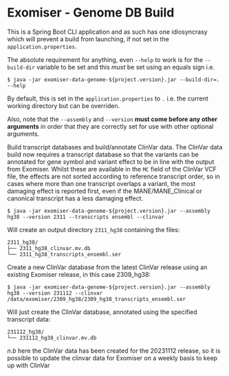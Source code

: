 Exomiser - Genome DB Build
=

This is a Spring Boot CLI application and as such has one idiosyncrasy which will prevent a build from launching, if not
set in the `application.properties`.

The absolute requirement for anything, even `--help` to work is for the `--build-dir` variable to be set and this _must_
be set using an equals sign i.e. 

```shell
$ java -jar exomiser-data-genome-${project.version}.jar --build-dir=. --help
```

By default, this is set in the `application.properties` to `.` i.e. the current working directory but can be overriden.

Also, note that the `--assembly` and `--version` **must come before any other arguments** in order that they are correctly
set for use with other optional arguments. 

Build transcript databases and build/annotate ClinVar data. The ClinVar data build now requires a transcript database so
that the variants can be annotated for gene symbol and variant effect to be in line with the output from Exomiser. Whilst
these are available in the `MC` field of the ClinVar VCF file, the effects are not sorted according to reference
transcript order, so in cases where more than one transcript overlaps a variant, the most damaging effect is reported
first, even if the MANE/MANE_Clinical or canonical transcript has a less damaging effect.

```shell
$ java -jar exomiser-data-genome-${project.version}.jar --assembly hg38 --version 2311 --transcripts ensembl --clinvar
```
Will create an output directory `2311_hg38` containing the files:

```shell
2311_hg38/
├── 2311_hg38_clinvar.mv.db
└── 2311_hg38_transcripts_ensembl.ser
```

Create a new ClinVar database from the latest ClinVar release using an existing Exomiser release, in this case 2309_hg38:

```shell
$ java -jar exomiser-data-genome-${project.version}.jar --assembly hg38 --version 231112 --clinvar /data/exomiser/2309_hg38/2309_hg38_transcripts_ensembl.ser
```

Will just create the ClinVar database, annotated using the specified transcript data:

```shell
231112_hg38/
└── 231112_hg38_clinvar.mv.db
```
_n.b_ here the ClinVar data has been created for the 20231112 release, so it is possible to update the clinvar data for
Exomiser on a weekly basis to keep up with ClinVar